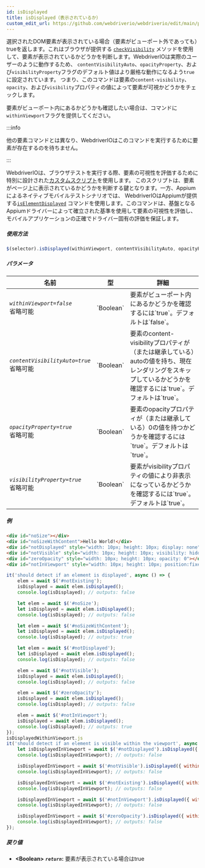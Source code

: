 ```yaml
---
id: isDisplayed
title: isDisplayed（表示されているか）
custom_edit_url: https://github.com/webdriverio/webdriverio/edit/main/packages/webdriverio/src/commands/element/isDisplayed.ts
---
```


選択されたDOM要素が表示されている場合（要素がビューポート外であっても）trueを返します。これはブラウザが提供する
[`checkVisibility`](https://developer.mozilla.org/en-US/docs/Web/API/Element/checkVisibility#visibilityproperty)
メソッドを使用して、要素が表示されているかどうかを判断します。WebdriverIOは実際のユーザーのように動作するため、
`contentVisibilityAuto`、`opacityProperty`、および`visibilityProperty`フラグのデフォルト値はより厳格な動作になるよう`true`に設定されています。
つまり、このコマンドは要素の`content-visibility`、`opacity`、および`visibility`プロパティの値によって要素が可視かどうかをチェックします。

要素がビューポート内にあるかどうかも確認したい場合は、コマンドに`withinViewport`フラグを提供してください。

:::info

他の要素コマンドとは異なり、WebdriverIOはこのコマンドを実行するために要素が存在するのを待ちません。

:::

WebdriverIOは、ブラウザテストを実行する際、要素の可視性を評価するために特別に設計された[カスタムスクリプト](https://github.com/webdriverio/webdriverio/blob/59d349ca847950354d02b9e548f60cc50e7871f0/packages/webdriverio/src/scripts/isElementDisplayed.ts)を使用します。
このスクリプトは、要素がページ上に表示されているかどうかを判断する鍵となります。一方、Appiumによるネイティブモバイルテストシナリオでは、
WebdriverIOはAppiumが提供する[`isElementDisplayed`](https://appium.io/docs/en/2.1/reference/interfaces/appium_types.ExternalDriver/#elementdisplayed)
コマンドを使用します。このコマンドは、基盤となるAppiumドライバーによって確立された基準を使用して要素の可視性を評価し、モバイルアプリケーションの正確でドライバー固有の評価を保証します。

##### 使用方法

```js
$(selector).isDisplayed(withinViewport, contentVisibilityAuto, opacityProperty, visibilityProperty)
```

##### パラメータ

<table>
  <thead>
    <tr>
      <th>名前</th><th>型</th><th>詳細</th>
    </tr>
  </thead>
  <tbody>
    <tr>
      <td><code><var>withinViewport=false</var></code><br /><span className="label labelWarning">省略可能</span></td>
      <td>`Boolean`</td>
      <td>要素がビューポート内にあるかどうかを確認するには`true`。デフォルトは`false`。</td>
    </tr>
    <tr>
      <td><code><var>contentVisibilityAuto=true</var></code><br /><span className="label labelWarning">省略可能</span></td>
      <td>`Boolean`</td>
      <td>要素のcontent-visibilityプロパティが（または継承している）autoの値を持ち、現在レンダリングをスキップしているかどうかを確認するには`true`。デフォルトは`true`。</td>
    </tr>
    <tr>
      <td><code><var>opacityProperty=true</var></code><br /><span className="label labelWarning">省略可能</span></td>
      <td>`Boolean`</td>
      <td>要素のopacityプロパティが（または継承している）0の値を持つかどうかを確認するには`true`。デフォルトは`true`。</td>
    </tr>
    <tr>
      <td><code><var>visibilityProperty=true</var></code><br /><span className="label labelWarning">省略可能</span></td>
      <td>`Boolean`</td>
      <td>要素がvisibilityプロパティの値により非表示になっているかどうかを確認するには`true`。デフォルトは`true`。</td>
    </tr>
  </tbody>
</table>

##### 例

```html title="index.html"
<div id="noSize"></div>
<div id="noSizeWithContent">Hello World!</div>
<div id="notDisplayed" style="width: 10px; height: 10px; display: none"></div>
<div id="notVisible" style="width: 10px; height: 10px; visibility: hidden"></div>
<div id="zeroOpacity" style="width: 10px; height: 10px; opacity: 0"></div>
<div id="notInViewport" style="width: 10px; height: 10px; position:fixed; top: 999999; left: 999999"></div>
```

```js title="isDisplayed.js"
it('should detect if an element is displayed', async () => {
    elem = await $('#notExisting');
    isDisplayed = await elem.isDisplayed();
    console.log(isDisplayed); // outputs: false

    let elem = await $('#noSize');
    let isDisplayed = await elem.isDisplayed();
    console.log(isDisplayed); // outputs: false

    let elem = await $('#noSizeWithContent');
    let isDisplayed = await elem.isDisplayed();
    console.log(isDisplayed); // outputs: true

    let elem = await $('#notDisplayed');
    let isDisplayed = await elem.isDisplayed();
    console.log(isDisplayed); // outputs: false

    elem = await $('#notVisible');
    isDisplayed = await elem.isDisplayed();
    console.log(isDisplayed); // outputs: false

    elem = await $('#zeroOpacity');
    isDisplayed = await elem.isDisplayed();
    console.log(isDisplayed); // outputs: false

    elem = await $('#notInViewport');
    isDisplayed = await elem.isDisplayed();
    console.log(isDisplayed); // outputs: true
});
isDisplayedWithinViewport.js
it('should detect if an element is visible within the viewport', async () => {
    let isDisplayedInViewport = await $('#notDisplayed').isDisplayed({ withinViewport: true });
    console.log(isDisplayedInViewport); // outputs: false

    isDisplayedInViewport = await $('#notVisible').isDisplayed({ withinViewport: true });
    console.log(isDisplayedInViewport); // outputs: false

    isDisplayedInViewport = await $('#notExisting').isDisplayed({ withinViewport: true });
    console.log(isDisplayedInViewport); // outputs: false

    isDisplayedInViewport = await $('#notInViewport').isDisplayed({ withinViewport: true });
    console.log(isDisplayedInViewport); // outputs: false

    isDisplayedInViewport = await $('#zeroOpacity').isDisplayed({ withinViewport: true });
    console.log(isDisplayedInViewport); // outputs: false
});
```

##### 戻り値

- **&lt;Boolean&gt;**
            **<code><var>return</var></code>:**  要素が表示されている場合はtrue